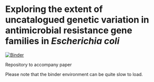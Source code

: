 # Exploring the extent of uncatalogued genetic variation in antimicrobial resistance gene families in *Escherichia coli*
[![Binder](https://mybinder.org/badge_logo.svg)](https://mybinder.org/v2/gh/samlipworth/resistome_variation/HEAD?labpath=main_analysis.R)

Repository to accompany paper

Please note that the binder environment can be quite slow to load.
